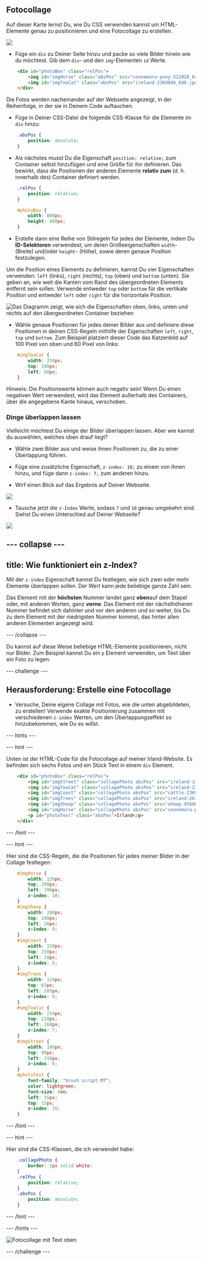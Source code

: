## Fotocollage

Auf dieser Karte lernst Du, wie Du CSS verwenden kannst um HTML-Elemente genau zu positionieren und eine Fotocollage zu erstellen.

![](images/photoCollageWithText_wide.png)

+ Füge ein `div` zu Deiner Seite hinzu und packe so viele Bilder hinein wie du möchtest. Gib dem `div`- und den `img`-Elementen `id` Werte.

```html
    <div id="photoBox" class="relPos">
        <img id="imgHorse" class="absPos" src="connemara-pony-512028_640.jpg" alt="Connemara Pony" />
        <img id="imgTeaCat" class="absPos" src="ireland-2360846_640.jpg" alt="Sogar Katzen trinken Tee in Irland!" />
    </div>
```

Die Fotos werden nacheinander auf der Webseite angezeigt, in der Reihenfolge, in der sie in Deinem Code auftauchen.

+ Füge in Deiner CSS-Datei die folgende CSS-Klasse für die Elemente im `div` hinzu: 

```css
    .absPos {
        position: absolute;
    }
```

+ Als nächstes musst Du die Eigenschaft `position: relative;` zum Container selbst hinzufügen und eine Größe für ihn definieren. Das bewirkt, dass die Positionen der anderen Elemente **relativ zum** (d. h. innerhalb des) Container definiert werden.

```css
    .relPos {
        position: relative;
    }

    #photoBox {
        width: 800px;
        height: 400px;
    }
```

+ Erstelle dann eine Reihe von Stilregeln für jedes der Elemente, indem Du **ID-Selektoren** verwendest, um deren Größeeigenschaften `width`- (Breite) und/oder `height`- (Höhe), sowie deren genaue Position festzulegen.

Um die Position eines Elements zu definieren, kannst Du vier Eigenschaften verwenden: `left` (links), `right` (rechts), `top` (oben) und `bottom` (unten). Sie geben an, wie weit die Kanten vom Rand des übergeordneten Elements entfernt sein sollen. Verwende entweder `top` oder `bottom` für die vertikale Position und entweder `left` oder `right` für die horizontale Position.

![Das Diagramm zeigt, wie sich die Eigenschaften oben, links, unten und rechts auf den übergeordneten Container beziehen](images/cssPositionProperties.png)

+ Wähle genaue Positionen für jedes deiner Bilder aus und definiere diese Positionen in deinen CSS-Regeln mithilfe der Eigenschaften `left`, `right`, `top` und `bottom`. Zum Beispiel platziert dieser Code das Katzenbild auf 100 Pixel von oben und 60 Pixel von links:

```css
    #imgTeaCat {
        width: 250px;
        top: 100px;
        left: 60px;
    }
```

Hinweis: Die Positionswerte können auch negativ sein! Wenn Du einen negativen Wert verwendest, wird das Element außerhalb des Containers, über die angegebene Kante hinaus, verschoben.

### Dinge überlappen lassen

Vielleicht möchtest Du einige der Bilder überlappen lassen. Aber wie kannst du auswählen, welches oben drauf liegt?

+ Wähle zwei Bilder aus und weise ihnen Positionen zu, die zu einer Überlappung führen.

+ Füge eine zusätzliche Eigenschaft, `z-index: 10;` zu einem von ihnen hinzu, und füge dann `z-index: 7;` zum anderen hinzu.

+ Wirf einen Blick auf das Ergebnis auf Deiner Webseite.

![](images/horse10Cat7.png)

+ Tausche jetzt die `z-Index` Werte, sodass `7` und `10` genau umgekehrt sind. Siehst Du einen Unterschied auf Deiner Webseite?

![](images/horse7Cat10.png)

--- collapse ---
---
title: Wie funktioniert ein z-Index?
---

Mit der `z-index` Eigenschaft kannst Du festlegen, wie sich zwei oder mehr Elemente überlappen sollen. Der Wert kann jede beliebige ganze Zahl sein.

Das Element mit der **höchsten** Nummer landet ganz **oben**auf dem Stapel oder, mit anderen Worten, ganz **vorne**. Das Element mit der nächsthöheren Nummer befindet sich dahinter und vor den anderen und so weiter, bis Du zu dem Element mit der niedrigsten Nummer kommst, das hinter allen anderen Elementen angezeigt wird.

--- /collapse ---

Du kannst auf diese Weise beliebige HTML-Elemente positionieren, nicht nur Bilder. Zum Beispiel kannst Du ein `p` Element verwenden, um Text über ein Foto zu legen.

--- challenge ---

## Herausforderung: Erstelle eine Fotocollage

+ Versuche, Deine eigene Collage mit Fotos, wie die unten abgebildeten, zu erstellen! Verwende exakte Positionierung zusammen mit verschiedenen `z-index` Werten, um den Überlappungseffekt so hinzubekommen, wie Du es willst.

--- hints ---


--- hint ---

Unten ist der HTML-Code für die Fotocollage auf meiner Irland-Website. Es befinden sich sechs Fotos und ein Stück Text in einem `div` Element.

```html
    <div id="photoBox" class="relPos">
        <img id="imgStreet" class="collagePhoto absPos" src="ireland-1474045_640.jpg" alt="Irische Stadt" />
        <img id="imgTeaCat" class="collagePhoto absPos" src="ireland-2360846_640.jpg" alt="Sogar Katzen trinken Tee in Irland!" />
        <img id="imgCoast" class="collagePhoto absPos" src="cattle-2369463_640.jpg" alt="Kühe an der Küste" />
        <img id="imgTrees" class="collagePhoto absPos" src="ireland-2614852_640.jpg" alt="Baumtunnel" />
        <img id="imgSheep" class="collagePhoto absPos" src="sheep-456989_640.jpg" alt="Schafe auf der Straße" />
        <img id="imgHorse" class="collagePhoto absPos" src="connemara-pony-512028_640.jpg" alt="Connemara Pony" />
        <p id="photoText" class="absPos">Irland</p>
    </div>
```

--- /hint ---

--- hint ---

Hier sind die CSS-Regeln, die die Positionen für jedes meiner Bilder in der Collage festlegen:

```css
    #imgHorse {
        width: 120px;
        top: 200px;
        left: 390px;
        z-index: 10;
    }
    #imgSheep {
        width: 200px;
        top: 100px;
        left: 20px;
        z-index: 8;
    }
    #imgCoast {
        width: 150px;
        top: 250px;
        left: 10px;
        z-index: 5;
    }
    #imgTrees {
        width: 110px;
        top: 65px;
        left: 205px;
        z-index: 9;
    }
    #imgTeaCat {
        width: 250px;
        top: 210px;
        left: 160px;
        z-index: 7;
    }
    #imgStreet {
        width: 180px;
        top: 90px;
        left: 310px;
        z-index: 6;
    }
    #photoText {
        font-family: "brush script MT";
        color: lightgreen;
        font-size: 4em;
        left: 35px;
        top: 15px;
        z-index: 20;
    }
```

--- /hint ---

--- hint ---

Hier sind die CSS-Klassen, die ich verwendet habe:

```css
    .collagePhoto {
        border: 1px solid white;
    }
    .relPos {
        position: relative;
    }
    .absPos {
        position: absolute;
    }
```

--- /hint ---

--- /hints ---

![Fotocollage mit Text oben](images/photoCollageExample.png)

--- /challenge ---